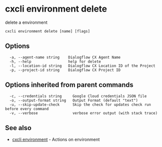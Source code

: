 # cxcli environment delete

delete a environment

```
cxcli environment delete [name] [flags]
```

## Options

```
  -a, --agent-name string    Dialogflow CX Agent Name
  -h, --help                 help for delete
  -l, --location-id string   Dialogflow CX Location ID of the Project
  -p, --project-id string    Dialogflow CX Project ID
```

## Options inherited from parent commands

```
  -c, --credentials string     Google Cloud credentials JSON file
  -o, --output-format string   Output Format (default "text")
  -u, --skip-update-check      Skip the check for updates check run before every command
  -v, --verbose                verbose error output (with stack trace)
```

## See also

* [cxcli environment](/cmd/cxcli_environment/)	 - Actions on environment

